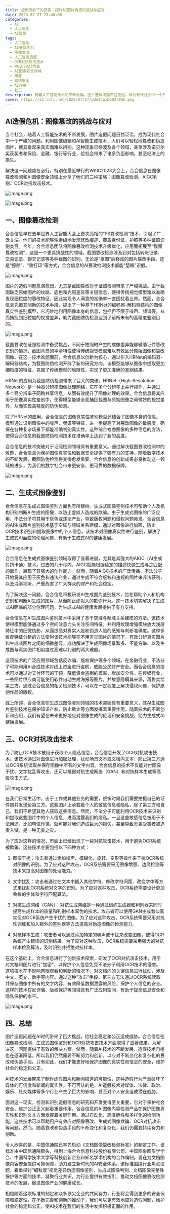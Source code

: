 ```yaml
---
title: 虚假面纱下的真实：探讨AI图片伪造的挑战与应对
date: 2023-07-27 23:40:00
categories:
  - AI
  - 人工智能
  - AI智能
tags:
  - 人工智能
  - AI造假危机
  - 图像篡改
  - 人工智能造假
  - OCR对抗攻击技术
  - WAIC2023大会
  - AI图像安全领域
  - 黑客
  - 网络安全
  - AI诈骗
  - 社工
description: 随着人工智能技术的不断发展，图片造假问题日益泛滥，成为现代社会中一个严峻的问题。利用图像编辑和AI智能生成技术，人们可以轻松地篡改和伪造图片，使其看起来真实而难以辨别。这种现象已经波及各个领域，甚至涉及诺贝尔奖获奖者和保险、金融、银行等行业，给社会带来了诸多负面影响，甚至经济上的损失
cover: https://s2.loli.net/2023/07/27/oUn9CpiDGO2tEWh.png
---
```


## AI造假危机：图像篡改的挑战与应对

当今社会，随着人工智能技术的不断发展，图片造假问题日益泛滥，成为现代社会中一个严峻的问题。利用图像编辑和AI智能生成技术，人们可以轻松地篡改和伪造图片，使其看起来真实而难以辨别。这种现象已经波及各个领域，甚至涉及诺贝尔奖获奖者和保险、金融、银行等行业，给社会带来了诸多负面影响，甚至经济上的损失。

解决这一问题势在必行，特别在最近举行的WAIC2023大会上，合合信息在图像篡改检测和AI图像安全领域上分享了他们的三种策略：图像篡改检测、AIGC判别、OCR对抗攻击技术。

![image.png](https://s2.loli.net/2023/07/27/jLRAbcUgt8kIZXB.png)

![image.png](https://s2.loli.net/2023/07/27/ouht9BVeIk6fLlE.png)

## 一、图像篡改检测

合合信息早在去年世界人工智能大会上首次亮相的“PS篡改检测”技术，引起了广泛关注。他们的技术能够像素级地发现修改痕迹，覆盖身份证、护照等多种证照识别类目。今年，合合信息团队将图像篡改检测技术升级优化，应用面拓展至“截图篡改检测”，这是一个更具挑战性的领域。截图篡改检测涉及到对包括转账记录、交易记录、聊天记录等多种截图的识别，无论是“抠图”后移动的图片篡改手段，还是“擦除”、“重打印”等方式，合合信息的AI篡改检测技术都能“慧眼”识假。

![image.png](https://s2.loli.net/2023/07/27/RqYPGlSB4eVtWXT.png)

图片的造假问题愈演愈烈，尤其是截图篡改对于证照检测带来了严峻挑战。由于截图缺乏原始图片的纹路、底色和光照差异等关键信息，使得传统视觉模型难以准确发现细粒度的篡改特征，因此实现令人满意的准确率一直困扰着业界。然而，合合信息凭借其创新的技术手段，提出了一种基于HRNet的编码器-解码器结构的图像真实性鉴别模型，它巧妙地利用图像本身的信息，包括但不限于噪声、频谱等，从而捕捉到细粒度的视觉差异，助力截图防伪检测达到了前所未有的高精度鉴别目的。

![image.png](https://s2.loli.net/2023/07/27/VWNtJ7mnYZBkiEr.png)

截图篡改在证照检测中备受挑战，不同于拍照时产生的成像差异能够辅助证件篡改识别的情况，截图背景的平滑特性使得传统视觉模型难以有效区分原始图像和篡改图像。在这一技术难题面前，合合信息以创新为核心，通过引入HRNet的编码器-解码器结构，为截图防伪检测开辟了新的研究方向。该模型能够从图像中提取更加细粒度的特征，克服了传统模型的局限性，实现了更加准确的鉴别结果。

HRNet的应用为截图防伪检测带来了巨大的突破。HRNet（High-Resolution Network）是一种高分辨率图像处理网络，它在多个分辨率上并行操作，并通过多个高分辨率子网路共享信息，从而有效提升了图像处理的效果。合合信息将其应用于图像真实性鉴别中，使得模型能够全面捕捉截图与原始图像之间微妙的视觉差异，从而实现高精度的防伪检测。

除了HRNet的应用，合合信息的图像真实性鉴别模型还结合了图像本身的信息。模型通过识别图像中的噪声、频谱等特征，进一步提高了对篡改图像的敏感度，确保在各种复杂场景下都能准确判别真实性。这种综合考虑图像的多种信息的方法，使得合合信息的截图防伪检测技术在准确率上达到了新的高度。

合合信息的技术突破对于证照检测领域具有重要意义。通过解决截图篡改检测中的难题，合合信息为保护图像真实性和数据安全提供了强有力的支持。随着数字技术的不断发展，截图防伪检测将变得愈发重要。合合信息的创新成果必将推动这一领域的进步，为我们的数字社会带来更安全、更可靠的数据保障。

![image.png](https://s2.loli.net/2023/07/27/RDQtFPWsiuT7ShU.png)

## 二、生成式图像鉴别
合合信息在生成式图像鉴别方面也有所建树。生成式图像鉴别技术可帮助个人及机构识别判断AI生成的图像，以防止虚拟人造成的欺骗。由于生成式图像的广泛应用，不法分子将其用于灰色或违法产业，导致版权问题和侵权问题频发。合合信息的AI生成图片鉴别技术基于空域与频域关系建模，通过对图像进行加密，防止OCR技术识别和提取图像中的个人信息。该技术对图像真实性进行鉴别，解决了生成式AI面临的伦理问题，有助于生成式AI的健康发展。

![image.png](https://s2.loli.net/2023/07/27/jwkdzr3APHeWgSf.png)

合合信息在生成式图像鉴别领域取得了显著进展，尤其是其强大的AIGC（AI生成对抗卡通）技术。过去的几十秒内，AIGC就能根据给定的描述快速生成与之匹配的画作，展现了其强大的创作能力。然而，随着AIGC技术的广泛传播，不法分子开始将其应用于灰色和违法产业，通过生成不符合版权和违规的图片来非法获利，以及混淆视听，严重危害了广大群众的财产和社会稳定。

为了解决这一问题，合合信息积极研发AI生成图片鉴别技术，旨在帮助个人和机构识别和判断AI生成的图片，从而防止虚拟人的欺诈行为。这一技术切实解决了生成式AI面临的部分伦理问题，为生成式AI的健康发展提供了有力支持。

合合信息在AI生成图片鉴别技术中采用了基于空域与频域关系建模的方法。该技术使得模型能够通过多个空间注意力头关注空间特征，并利用纹理增强模块放大浅层特征中的细微伪影，从而提高对真实人脸和伪造人脸的感知与判断准确度。这种多维度特征分析的方法使得该技术能够在不用穷举图片的情况下，有效分辨真实图片和生成式图片之间的细微差异，成功解决了生成图像场景繁多、不能穷举、以及生成图与真实图片相似度过高难以判别的两大难题。

这项技术的广泛应用领域包括反诈骗、版权保护等多个领域。在金融行业，不法分子可能利用AI合成技术对线上资金进行盗刷，威胁公民财产安全。而合合信息的技术可以通过对支付环节的干预，降低资金盗刷的概率，增加安全性。在传媒行业，一些图片供应商可能使用软件自动生成海报等图片，并故意隐瞒其来源，再售卖给第三方。通过合合信息的相关检测技术，可以在一定程度上解决侵权问题，保护原创作品的版权。

综上所述，合合信息在生成式图像鉴别领域的技术突破具有重要意义，其AI生成图片鉴别技术在保护知识产权、防止欺诈等方面发挥着重要作用。随着技术的不断创新和应用，我们有望在未来更好地应对图像生成的伦理和安全挑战，助力生成式AI健康发展。

## 三、OCR对抗攻击技术
为了防止OCR技术被用于获取个人隐私信息，合合信息开发了OCR对抗攻击技术。该技术通过对图像进行加密处理，扰动场景文本或文档内文本，防止第三方通过OCR系统读取并保存图像中所有的文字内容。合合信息的技术不仅能对付图像干扰、文字扰乱等攻击，还可以抵御对抗生成网络（GAN）和对抗样本生成等高级攻击方式。

![image.png](https://s2.loli.net/2023/07/27/uSlGo97UAmqvcs4.png)

在我们日常生活中，出于工作或其他业务的需要，很多时候我们需要拍摄自己的证件照并发送给第三方。这些图片上承载着个人的敏感信息和隐私，除了第三方和自己，我们不希望其他人获取这些信息。然而，不法分子可能利用OCR技术来识别和提取这些图片中的个人信息，进而泄露我们的隐私。一旦这些敏感信息被用于不法用途，比如电信诈骗，就可能对我们造成巨大的损失，甚至导致无辜受害者被追责入狱，是一种无妄之灾。

为了应对这样的情况，市面上已经出现了一些对抗攻击技术，用于避免OCR系统被欺骗。这些技术主要包括以下四种方式：

1. 图像干扰：攻击者通过添加噪声、模糊化、旋转、变形等操作来干扰OCR系统对图像的识别。为了应对这种攻击，OCR系统需要采用图像增强、边缘检测等技术来提高对图像的处理能力。

2. 文字扰乱：攻击者通过在文本中插入其他字符、修改字符间距、改变字体等方式来扰乱OCR系统对文字的识别。为了应对这种攻击，OCR系统需要设计更加鲁棒的字体和字符匹配算法。

3. 对抗生成网络（GAN）：对抗生成网络是一种通过训练生成器和判别器来同时提高生成样本的质量和判别样本真伪的技术。攻击者可以使用GAN生成看似真实但对OCR系统产生干扰的图像。为了应对这种攻击，OCR系统需要采用对抗性训练和加入额外的鉴别器等方法提高对伪造图像的检测能力。

4. 对抗样本生成：攻击者可以通过添加特定的噪声或干扰来改变图像，使得OCR系统产生错误的识别结果。为了应对这种攻击，OCR系统需要采用强大的对抗样本检测算法，及时识别并拒绝对抗样本。

在这个基础上，合合信息进行了创新技术探索，研发了OCR对抗攻击技术，用于对文档和图片进行"加密"，以保护个人信息免受不法分子利用OCR技术的侵害。这项技术在不影响肉眼观看和判断的情况下，对文档内的关键信息进行扰动，涉及中文、英文、数字等内容。通过这种"攻击"手段，第三方无法通过OCR系统读取并保存图像中所有的文字内容，有效降低数据泄露的风险，保护个人信息的安全。这样的技术在反诈骗、版权保护等领域具有广泛应用空间，有助于提高信息安全和隐私保护的水平。

![image.png](https://s2.loli.net/2023/07/27/Tvp9KhJZDod3uQE.png)

## 四、总结
图片造假问题在AI时代带来了巨大挑战，给社会稳定和公正造成威胁。合合信息在图像篡改检测、生成式图像鉴别和OCR对抗攻击技术方面取得了显著成果，为解决这一问题提供了有效的解决方案。然而，随着AI技术的不断发展，造假技术门槛也在逐渐降低，所以我们仍然需要不断努力和创新，以应对不断变化和复杂化的篡改和伪造手段。只有如此，我们才能更好地保护图像的真实性和信息的安全，维护社会的稳定和公正。

AI技术的发展带来了制作虚假图片和新闻报道的可能性，这种造假行为严重破坏了媒体的可信度和新闻的真实性。不可否认的是，AI造假技术对媒体、法律、政治、娱乐、社交媒体等多个行业产生了巨大的影响，甚至对个人安全造成潜在威胁。

面对这一现实，检测和识别造假信息的研究和开发变得至关重要，它对于保护社会安全、维护公正正义起着重要作用。合合信息的AI图像内容检测产品在保护图像真实性和识别文本方面发挥着关键作用。通过自动化、高准确性和多样化的检测功能，这些技术可以帮助用户有效应对图像篡改、生成式图像欺骗、OCR对抗攻击等问题。然而，随着篡改和伪造手段的不断变化和复杂化，我们仍需要持续努力和创新。

令人欣喜的是，中国信通院已率先启动《文档图像篡改检测标准》的制定工作。该标准由中国信通院牵头，得到上海合合信息科技股份有限公司、中国图象图形学学会、中国科学技术大学等科技创新企业和知名学术机构的合作编制。旨在为文档图像内容安全提供可靠保障，助力建立新时代的AI安全体系。该标准围绕行业焦点议题，着重探讨“细粒度”视觉差异伪造图像鉴别、生成式图像判别、文档图像完整性保护等方面的技术，凝聚行业共识，为行业提供有效指引，推动文档图像篡改检测技术的发展，促进图像产业的健康成长。

相信随着这项标准的制定和众多顶尖企业的共同努力，行业将会得到更多的安全保障和稳定性。在不断完善和创新的推动下，我们可以更有效地应对造假问题，维护社会的稳定和公正，使AI技术在我们的生活中发挥积极正面的作用。
